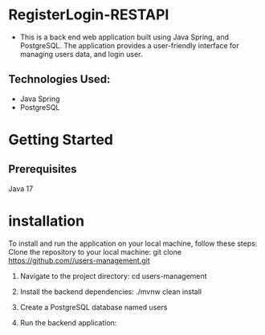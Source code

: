 # RegisterLogin-RESTAPI
- This is a back end web application built using Java Spring, and PostgreSQL. The application provides a user-friendly interface for managing users data, and login user.

## Technologies Used:
- Java Spring
- PostgreSQL

# Getting Started
## Prerequisites
Java 17

# installation
To install and run the application on your local machine, follow these steps:
Clone the repository to your local machine: git clone https://github.com//users-management.git

1. Navigate to the project directory: cd users-management

2. Install the backend dependencies: ./mvnw clean install

3. Create a PostgreSQL database named users

4. Run the backend application:




  
